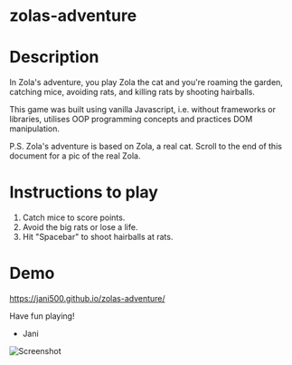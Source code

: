 # zolas-adventure

# Description

In Zola's adventure, you play Zola the cat and you're roaming the garden, catching mice, avoiding rats, and killing rats by shooting hairballs.

This game was built using vanilla Javascript, i.e. without frameworks or libraries, utilises OOP programming concepts and practices DOM manipulation.

P.S. Zola's adventure is based on Zola, a real cat. Scroll to the end of this document for a pic of the real Zola.

# Instructions to play

1. Catch mice to score points.
2. Avoid the big rats or lose a life.
3. Hit "Spacebar" to shoot hairballs at rats.

# Demo

https://jani500.github.io/zolas-adventure/

Have fun playing!

- Jani

![Screenshot](the-real-zola.png)
